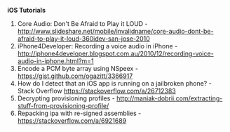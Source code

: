 **iOS Tutorials**

1. Core Audio: Don't Be Afraid to Play it LOUD - <http://www.slideshare.net/mobile/invalidname/core-audio-dont-be-afraid-to-play-it-loud-360idev-san-jose-2010>
1. iPhone4Developer: Recording a voice audio in iPhone - <http://iphone4developer.blogspot.com.au/2010/12/recording-voice-audio-in-iphone.html?m=1>
1. Encode a PCM byte array using NSpeex - <https://gist.github.com/ogazitt/3366917>
1. How do I detect that an iOS app is running on a jailbroken phone? - Stack Overflow <https://stackoverflow.com/a/26712383>
1. Decrypting provisioning profiles - <http://maniak-dobrii.com/extracting-stuff-from-provisioning-profile/>
1. Repacking ipa with re-signed assemblies - <https://stackoverflow.com/a/6921689>
